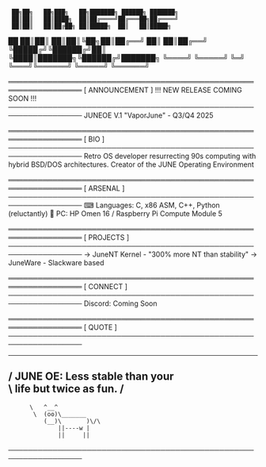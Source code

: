      ██╗██╗   ██╗███╗   ██╗███████╗ ██████╗ ███████╗
     ██║██║   ██║████╗  ██║██╔════╝██╔═══██╗██╔════╝
     ██║██║   ██║██╔██╗ ██║█████╗  ██║   ██║█████╗  
██   ██║██║   ██║██║╚██╗██║██╔══╝  ██║   ██║██╔══╝  
╚█████╔╝╚██████╔╝██║ ╚████║███████╗╚██████╔╝███████╗
 ╚════╝  ╚═════╝ ╚═╝  ╚═══╝╚══════╝ ╚═════╝ ╚══════╝
                                                    

═════════════════════════════════════════════════════════════════
[  ANNOUNCEMENT  ]  !!! NEW RELEASE COMING SOON !!!
─────────────────────────────────────────────────────────────────
  JUNEOE V.1 "VaporJune" - Q3/Q4 2025

═════════════════════════════════════════════════════════════════
[  BIO  ]
─────────────────────────────────────────────────────────────────
 Retro OS developer resurrecting 90s computing with hybrid 
 BSD/DOS architectures. Creator of the JUNE Operating Environment
 
═════════════════════════════════════════════════════════════════
[  ARSENAL  ]
─────────────────────────────────────────────────────────────────
 ⌨  Languages: C, x86 ASM, C++, Python (reluctantly)
 🔧 PC: HP Omen 16 / Raspberry Pi Compute Module 5

═════════════════════════════════════════════════════════════════
[  PROJECTS  ]
─────────────────────────────────────────────────────────────────
 → JuneNT Kernel - "300% more NT than stability"
 → JuneWare - Slackware based 

═════════════════════════════════════════════════════════════════
[  CONNECT  ]
─────────────────────────────────────────────────────────────────
 Discord: Coming Soon

═════════════════════════════════════════════════════════════════
[  QUOTE  ]
─────────────────────────────────────────────────────────────────
 ________________________________________
  / JUNE OE: Less stable than your       \
  \ life but twice as fun.               /
   ----------------------------------------
          \   ^__^
           \  (oo)\_______
              (__)\       )\/\
                  ||----w |
                  ||     ||
─────────────────────────────────────────────────────────────────
